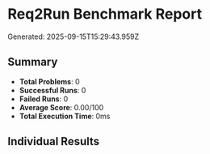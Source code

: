# Req2Run Benchmark Report

Generated: 2025-09-15T15:29:43.959Z

## Summary
- **Total Problems**: 0
- **Successful Runs**: 0
- **Failed Runs**: 0
- **Average Score**: 0.00/100
- **Total Execution Time**: 0ms

## Individual Results

